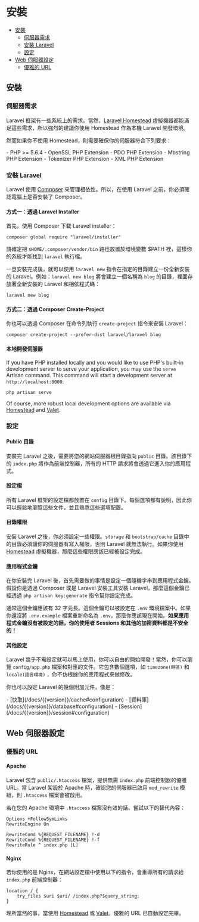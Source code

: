# 安裝

- [安裝](#installation)
    - [伺服器需求](#server-requirements)
    - [安裝 Laravel](#installing-laravel)
    - [設定](#configuration)
- [Web 伺服器設定](#web-server-configuration)
    - [優雅的 URL](#pretty-urls)

<a name="installation"></a>
## 安裝

<a name="server-requirements"></a>
### 伺服器需求

Laravel 框架有一些系統上的需求。當然，[Laravel Homestead](/docs/{{version}}/homestead) 虛擬機器都能滿足這些需求，所以強烈的建議你使用 Homestead 作為本機 Laravel 開發環境。

然而如果你不使用 Homestead，則需要確保你的伺服器符合下列要求：

<div class="content-list" markdown="1">
- PHP >= 5.6.4
- OpenSSL PHP Extension
- PDO PHP Extension
- Mbstring PHP Extension
- Tokenizer PHP Extension
- XML PHP Extension
</div>

<a name="installing-laravel"></a>
### 安裝 Laravel

Laravel 使用 [Composer](https://getcomposer.org) 來管理相依性。所以，在使用 Laravel 之前，你必須確認電腦上是否安裝了 Composer。

#### 方式一：透過 Laravel Installer

首先，使用 Composer 下載 Laravel installer：

    composer global require "laravel/installer"

請確定把 `$HOME/.composer/vendor/bin` 路徑放置於環境變數 $PATH 裡，這樣你的系統才能找到 `laravel` 執行檔。

一旦安裝完成後，就可以使用 `laravel new` 指令在指定的目錄建立一份全新安裝的 Laravel。例如：`laravel new blog` 將會建立一個名稱為 `blog` 的目錄，裡面存放著全新安裝的 Laravel 和相依程式碼：

    laravel new blog

#### 方式二：透過 Composer Create-Project

你也可以透過 Composer 在命令列執行 `create-project` 指令來安裝 Laravel：

    composer create-project --prefer-dist laravel/laravel blog

#### 本地開發伺服器

If you have PHP installed locally and you would like to use PHP's built-in development server to serve your application, you may use the `serve` Artisan command. This command will start a development server at `http://localhost:8000`:

    php artisan serve

Of course, more robust local development options are available via [Homestead](/docs/{{version}}/homestead) and [Valet](/docs/{{version}}/valet).

<a name="configuration"></a>
### 設定

#### Public 目錄

安裝完 Laravel 之後，需要將您的網站伺服器根目錄指向 `public` 目錄。該目錄下的 `index.php` 將作為前端控制器，所有的 HTTP 請求將會透過它進入你的應用程式。

#### 設定檔

所有 Laravel 框架的設定檔都放置在 `config` 目錄下。每個選項都有說明，因此你可以輕鬆地瀏覽這些文件，並且熟悉這些選項配置。

#### 目錄權限

安裝 Laravel 之後，你必須設定一些權限。`storage` 和 `bootstrap/cache` 目錄中的目錄必須讓你的伺服器有寫入權限，否則 Laravel 就無法執行。如果你使用 [Homestead](/docs/{{version}}/homestead) 虛擬機器，那麼這些權限應該已經被設定完成。

#### 應用程式金鑰

在你安裝完 Laravel 後，首先需要做的事情是設定一個隨機字串到應用程式金鑰。假設你是透過 Composer 或是 Laravel 安裝工具安裝 Laravel，那麼這個金鑰已經透過 `php artisan key:generate` 指令幫你設定完成。

通常這個金鑰應該有 32 字元長。這個金鑰可以被設定在 `.env` 環境檔案中。如果你還沒將  `.env.example` 檔案重新命名為 `.env`，那麼你應該現在開始。**如果應用程式金鑰沒有被設定的話，你的使用者 Sessions 和其他的加密資料都是不安全的！**

#### 其他設定

Laravel 幾乎不需設定就可以馬上使用，你可以自由的開始開發！當然，你可以瀏覽 `config/app.php` 檔案和對應的文件。它包含數個選項，如 `timezone(時區)` 和 `locale(語言環境)` ，你不仿根據你的應用程式來做修改。

你也可以設定 Laravel 的幾個附加元件，像是：

<div class="content-list" markdown="1">
- [快取](/docs/{{version}}/cache#configuration)
- [資料庫](/docs/{{version}}/database#configuration)
- [Session](/docs/{{version}}/session#configuration)
</div>

<a name="web-server-configuration"></a>
## Web 伺服器設定

<a name="pretty-urls"></a>
### 優雅的 URL

#### Apache

Laravel 包含 `public/.htaccess` 檔案，提供無需 `index.php` 前端控制器的優雅 URL。當 Laravel 架設於 Apache 時，確認您的伺服器已啟用 `mod_rewrite` 模組，則 `.htaccess` 檔案會被啟用。

若在您的 Apache 環境中 `.htaccess` 檔案沒有效的話，嘗試以下的替代內容：

    Options +FollowSymLinks
    RewriteEngine On

    RewriteCond %{REQUEST_FILENAME} !-d
    RewriteCond %{REQUEST_FILENAME} !-f
    RewriteRule ^ index.php [L]

#### Nginx

若你使用的是 Nginx，在網站設定檔中使用以下的指令，會重導所有的請求給 `index.php` 前端控制器：

    location / {
        try_files $uri $uri/ /index.php?$query_string;
    }

理所當然的事，當使用 [Homestead](/docs/{{version}}/homestead) 或 [Valet](/docs/{{version}}/valet)，優雅的 URL 已自動設定完畢。

